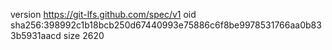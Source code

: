 version https://git-lfs.github.com/spec/v1
oid sha256:398992c1b18bcb250d67440993e75886c6f8be9978531766aa0b833b5931aacd
size 2620
